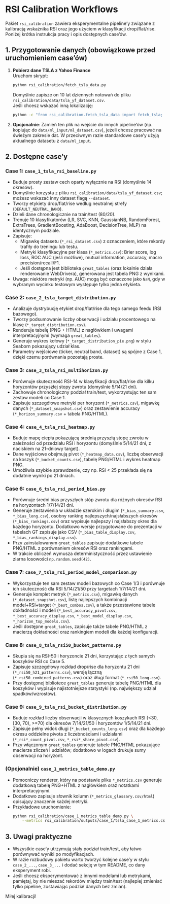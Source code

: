 <!-- README for the rsi_calibration package -->

# RSI Calibration Workflows

Pakiet `rsi_calibration` zawiera eksperymentalne pipeline’y związane z kalibracją wskaźnika RSI oraz jego użyciem w klasyfikacji drop/flat/rise. Poniżej krótka instrukcja pracy i opis dostępnych case’ów.

## 1. Przygotowanie danych (obowiązkowe przed uruchomieniem case’ów)

1. **Pobierz dane TSLA z Yahoo Finance**  
   Uruchom skrypt:
   ```bash
   python rsi_calibration/fetch_tsla_data.py
   ```
   Domyślnie zapisze on 10 lat dziennych notowań do pliku `rsi_calibration/data/tsla_yf_dataset.csv`.  
   Jeśli chcesz wskazać inną lokalizację:
   ```bash
   python -c "from rsi_calibration.fetch_tsla_data import fetch_tsla; fetch_tsla(output_path='ścieżka/do/pliku.csv')"
   ```

2. **Opcjonalnie**: Zamień ten plik na wejście do innych pipeline’ów (np. kopiując do `data/ml_input/ml_dataset.csv`), jeżeli chcesz pracować na świeżym zakresie dat. W przeciwnym razie standardowe case’y użyją aktualnego datasetu z `data/ml_input`.

## 2. Dostępne case’y

### Case 1: `case_1_tsla_rsi_baseline.py`
- Buduje prosty zestaw cech oparty wyłącznie na RSI (domyślnie 14 okresów).
- Domyślnie korzysta z pliku `rsi_calibration/data/tsla_yf_dataset.csv`; możesz wskazać inny dataset flagą `--dataset`.
- Tworzy etykiety drop/flat/rise według neutralnej strefy (`DEFAULT_NEUTRAL_BAND`).
- Dzieli dane chronologicznie na train/test (80/20).
- Trenuje 10 klasyfikatorów (LR, SVC, KNN, GaussianNB, RandomForest, ExtraTrees, GradientBoosting, AdaBoost, DecisionTree, MLP) na identycznym podziale.
- Zapisuje:
  - Migawkę datasetu (`*_rsi_dataset.csv`) z oznaczeniem, które rekordy trafiły do treningu lub testu.
  - Metryki klasyfikacyjne per klasa (`*_metrics.csv`): Brier score, log loss, ROC AUC (jeśli możliwe), mutual information, accuracy, macro precision/recall/F1.
  - Jeśli dostępna jest biblioteka `great_tables` (oraz lokalnie działa renderowanie WebDrivera), generowana jest tabela PNG z wynikami.
- Uwaga: niektóre metryki (np. AUC) mogą być oznaczone jako `NaN`, gdy w wybranym wycinku testowym występuje tylko jedna etykieta.

### Case 2: `case_2_tsla_target_distribution.py`
- Analizuje dystrybucję etykiet drop/flat/rise dla tego samego feedu (RSI bazowego).
- Tworzy podsumowanie liczby obserwacji i udziału procentowego na klasę (`*_target_distribution.csv`).
- Renderuje tabelę (PNG + HTML) z nagłówkiem i uwagami interpretacyjnymi (wymaga `great_tables`).
- Generuje wykres kołowy (`*_target_distribution_pie.png`) w stylu Seaborn pokazujący udział klas.
- Parametry wejściowe (ticker, neutral band, dataset) są spójne z Case 1, dzięki czemu porównania pozostają proste.

### Case 3: `case_3_tsla_rsi_multihorizon.py`
- Porównuje skuteczność RSI-14 w klasyfikacji drop/flat/rise dla kilku horyzontów przyszłej stopy zwrotu (domyślnie 5/14/21 dni).
- Zachowuje chronologiczny podział train/test, wykorzystując ten sam zestaw modeli co Case 1.
- Zapisuje szczegółowe metryki per horyzont (`*_metrics.csv`), migawkę danych (`*_dataset_snapshot.csv`) oraz zestawienie accuracy (`*_horizon_summary.csv` + tabela PNG/HTML).

### Case 4: `case_4_tsla_rsi_heatmap.py`
- Buduje mapę ciepła pokazującą średnią przyszłą stopę zwrotu w zależności od przedziału RSI i horyzontu (domyślnie 5/14/21 dni, z naciskiem na 21-dniowy target).
- Dane wyjściowe obejmują pivot (`*_heatmap_data.csv`), liczbę obserwacji na koszyk (`*_bucket_counts.csv`), tabelę PNG/HTML i wykres heatmap PNG.
- Umożliwia szybkie sprawdzenie, czy np. RSI < 25 przekłada się na dodatnie wyniki po 21 dniach.

### Case 6: `case_6_tsla_rsi_period_bias.py`
- Porównuje średni bias przyszłych stóp zwrotu dla różnych okresów RSI na horyzontach 1/7/14/21 dni.
- Generuje zestawienia w układzie szerokim i długim (`*_bias_summary.csv`, `*_bias_long.csv`), osobny ranking najlepszych/najsłabszych okresów (`*_bias_rankings.csv`) oraz wypisuje najlepszy i najsłabszy okres dla każdego horyzontu. Dodatkowo wersje przygotowane do prezentacji w tabelach GT zapisuje jako CSV (`*_bias_table_display.csv`, `*_bias_rankings_display.csv`).
- Przy zainstalowanym `great_tables` zapisuje dodatkowe tabele PNG/HTML z porównaniem okresów RSI oraz rankingami.
- W trakcie obliczeń wymusza deterministyczność przez ustawienie ziarna losowości `np.random.seed(42)`.

### Case 7: `case_7_tsla_rsi_period_model_comparison.py`
- Wykorzystuje ten sam zestaw modeli bazowych co Case 1/3 i porównuje ich skuteczność dla RSI 5/14/21/50 przy targetach 1/7/14/21 dni.
- Generuje komplet metryk (`*_metrics.csv`), migawkę danych (`*_dataset_snapshot.csv`), listę najlepszych kombinacji model+RSI+target (`*_best_combos.csv`), a także przestawione tabele dokładności i modeli (`*_best_accuracy_pivot.csv`, `*_best_accuracy_display.csv`, `*_best_model_display.csv`, `*_horizon_top_models.csv`).
- Jeśli dostępne `great_tables`, zapisuje także tabele PNG/HTML z macierzą dokładności oraz rankingiem modeli dla każdej konfiguracji.

### Case 8: `case_8_tsla_rsi50_bucket_patterns.py`
- Skupia się na RSI-50 i horyzoncie 21 dni, korzystając z tych samych koszyków RSI co Case 5.
- Zapisuje szczegółowy rozkład drop/rise dla horyzontu 21 dni (`*_rsi50_h21_patterns.csv`), wersję łączną (`*_rsi50_combined_patterns.csv`) oraz długi format (`*_rsi50_long.csv`).
- Przy dostępnej bibliotece `great_tables` generuje tabelę PNG/HTML dla koszyków i wypisuje najistotniejsze statystyki (np. największy udział spadków/wzrostów).

### Case 9: `case_9_tsla_rsi_bucket_distribution.py`
- Buduje rozkład liczby obserwacji w klasycznych koszykach RSI (<30, [30, 70), >=70) dla okresów 7/14/21/50 i horyzontów 1/5/14/21 dni.
- Zapisuje pełny widok długi (`*_bucket_counts_long.csv`) oraz dla każdego okresu oddzielne pivota z liczebnościami i udziałami (`*_rsi*_count_pivot.csv`, `*_rsi*_share_pivot.csv`).
- Przy włączonym `great_tables` generuje tabele PNG/HTML pokazujące macierze zliczeń i udziałów; dodatkowo w logach drukuje sumy obserwacji na horyzont.

### (Opcjonalnie) `case_1_metrics_table_demo.py`
- Pomocniczy renderer, który na podstawie pliku `*_metrics.csv` generuje dodatkową tabelę PNG+HTML z nagłówkiem oraz notatkami interpretacyjnymi.
- Dodatkowo zapisuje słownik kolumn (`*_metrics_glossary.csv/html`) opisujący znaczenie każdej metryki.
- Przykładowe uruchomienie:
  ```bash
  python rsi_calibration/case_1_metrics_table_demo.py \
      --metrics rsi_calibration/outputs/case_1/tsla_case_1_metrics.csv
  ```

## 3. Uwagi praktyczne

- Wszystkie case’y utrzymują stały podział train/test, aby łatwo porównywać wyniki po modyfikacjach.
- W razie rozbudowy pakietu warto tworzyć kolejne case’y w stylu `case_2_...`, `case_3_...` i dodać sekcję w tym README, co dany eksperyment robi.
- Jeśli chcesz eksperymentować z innymi modelami lub metrykami, pamiętaj, by nie mieszać rekordów między train/test (najlepiej zmieniać tylko pipeline, zostawiając podział danych bez zmian).

Miłej kalibracji!
